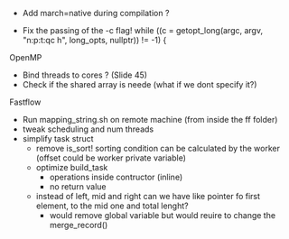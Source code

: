 - Add march=native during compilation ?

- Fix the passing of the -c flag!
    while ((c = getopt_long(argc, argv, "n:p:t:qc h", long_opts, nullptr)) != -1) {


OpenMP
- Bind threads to cores ? (Slide 45)
- Check if the shared array is neede (what if we dont specify it?)

Fastflow
- Run mapping_string.sh on remote machine (from inside the ff folder)
- tweak scheduling and num threads
- simplify task struct
    - remove is_sort! sorting condition can be calculated by the worker (offset could be worker private variable)
    - optimize build_task
        - operations inside contructor (inline)
        - no return value
    - instead of left, mid and right can we have like pointer fo first element, to the mid one and total lenght?
        - would remove global variable but would reuire to change the merge_record()